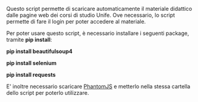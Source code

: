 Questo script permette di scaricare automaticamente il materiale didattico dalle pagine web dei corsi di studio Unife.
Ove necessario, lo script permette di fare il login per poter accedere al materiale.

Per poter usare questo script, è necessario installare i seguenti package, tramite **pip install**:

**pip install beautifulsoup4**

**pip install selenium**

**pip install requests**

E' inoltre necessario scaricare [PhantomJS](http://phantomjs.org/) e metterlo nella stessa cartella dello script per poterlo utilizzare.
